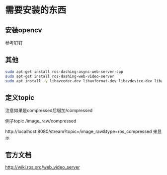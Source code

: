 # 需要安装的东西

## 安装opencv

参考钉钉

## 其他

```bash
sudo apt-get install ros-dashing-async-web-server-cpp
sudo apt-get install ros-dashing-web-video-server
sudo apt install -y libavcodec-dev libavformat-dev libavdevice-dev libavfilter-dev libavutil-dev libswscale-dev
```

## 定义topic

注意如果是compressed后缀加/compressed

例子topic /image_raw/compressed

http://localhost:8080/stream?topic=/image_raw&type=ros_compressed 来显示



## 官方文档

http://wiki.ros.org/web_video_server